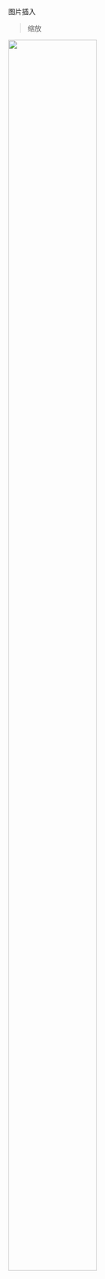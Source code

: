 
图片插入

> 缩放

<img src=https://img-blog.csdnimg.cn/caea3767601b44c6865f6bedd5f2aeb5.png#pic_center width=60% height=80%>


